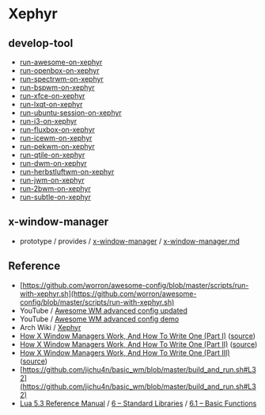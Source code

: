 
# Xephyr

## develop-tool

* [run-awesome-on-xephyr](develop-tool/run-awesome-on-xephyr)
* [run-openbox-on-xephyr](develop-tool/run-openbox-on-xephyr)
* [run-spectrwm-on-xephyr](develop-tool/run-spectrwm-on-xephyr)
* [run-bspwm-on-xephyr](develop-tool/run-bspwm-on-xephyr)
* [run-xfce-on-xephyr](develop-tool/run-xfce-on-xephyr)
* [run-lxqt-on-xephyr](develop-tool/run-lxqt-on-xephyr)
* [run-ubuntu-session-on-xephyr](develop-tool/run-ubuntu-session-on-xephyr)
* [run-i3-on-xephyr](develop-tool/run-i3-on-xephyr)
* [run-fluxbox-on-xephyr](develop-tool/run-fluxbox-on-xephyr)
* [run-icewm-on-xephyr](develop-tool/run-icewm-on-xephyr)
* [run-pekwm-on-xephyr](develop-tool/run-pekwm-on-xephyr)
* [run-qtile-on-xephyr](develop-tool/run-qtile-on-xephyr)
* [run-dwm-on-xephyr](develop-tool/run-dwm-on-xephyr)
* [run-herbstluftwm-on-xephyr](develop-tool/run-herbstluftwm-on-xephyr)
* [run-jwm-on-xephyr](develop-tool/run-jwm-on-xephyr)
* [run-2bwm-on-xephyr](develop-tool/run-2bwm-on-xephyr)
* [run-subtle-on-xephyr](develop-tool/run-subtle-on-xephyr)



## x-window-manager

* prototype / provides / [x-window-manager](../../prototype-subject/provides/x-window-manager) / [x-window-manager.md](../../prototype-subject/provides/x-window-manager/x-window-manager.md)

## Reference

* [https://github.com/worron/awesome-config/blob/master/scripts/run-with-xephyr.sh](https://github.com/worron/awesome-config/blob/master/scripts/run-with-xephyr.sh)
* YouTube / [Awesome WM advanced config updated](https://www.youtube.com/watch?v=_1M1Wv64JGA)
* YouTube / [Awesome WM advanced config demo](https://www.youtube.com/watch?v=_1M1Wv64JGA)
* Arch Wiki / [Xephyr](https://wiki.archlinux.org/index.php/Xephyr)
* [How X Window Managers Work, And How To Write One (Part I)](https://jichu4n.com/posts/how-x-window-managers-work-and-how-to-write-one-part-i/) ([source](https://github.com/jichu4n/jichu4n.github.io/blob/master/posts/how-x-window-managers-work-and-how-to-write-one-part-i.html))
* [How X Window Managers Work, And How To Write One (Part II)](https://jichu4n.com/posts/how-x-window-managers-work-and-how-to-write-one-part-ii/) ([source](https://github.com/jichu4n/jichu4n.github.io/blob/master/posts/how-x-window-managers-work-and-how-to-write-one-part-ii.html))
* [How X Window Managers Work, And How To Write One (Part III)](https://jichu4n.com/posts/how-x-window-managers-work-and-how-to-write-one-part-iii/) ([source](https://github.com/jichu4n/jichu4n.github.io/blob/master/posts/how-x-window-managers-work-and-how-to-write-one-part-iii.html))
* [https://github.com/jichu4n/basic_wm/blob/master/build_and_run.sh#L32](https://github.com/jichu4n/basic_wm/blob/master/build_and_run.sh#L32)
* [Lua 5.3 Reference Manual](https://www.lua.org/manual/5.3/) / [6 – Standard Libraries](https://www.lua.org/manual/5.3/manual.html#6) / [6.1 – Basic Functions](https://www.lua.org/manual/5.3/manual.html#6.1)
